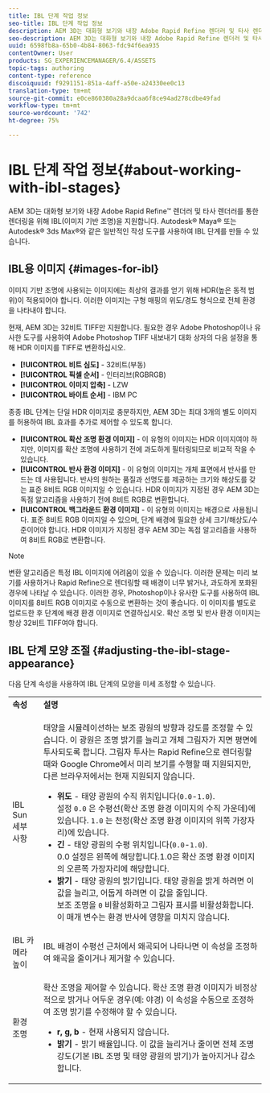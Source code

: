 ```yaml
---
title: IBL 단계 작업 정보
seo-title: IBL 단계 작업 정보
description: AEM 3D는 대화형 보기와 내장 Adobe Rapid Refine 렌더러 및 타사 렌더러를 통한 렌더링을 위해 IBL(이미지 기반 조명)을 지원합니다. Autodesk Maya 또는 Autodesk 3DS Max와 같은 공통 작성 도구를 사용하여 IBL 단계를 작성할 수 있습니다.
seo-description: AEM 3D는 대화형 보기와 내장 Adobe Rapid Refine 렌더러 및 타사 렌더러를 통한 렌더링을 위해 IBL(이미지 기반 조명)을 지원합니다. Autodesk Maya 또는 Autodesk 3DS Max와 같은 공통 작성 도구를 사용하여 IBL 단계를 작성할 수 있습니다.
uuid: 6598fb8a-65b0-4b84-8063-fdc94f6ea935
contentOwner: User
products: SG_EXPERIENCEMANAGER/6.4/ASSETS
topic-tags: authoring
content-type: reference
discoiquuid: f9291151-851a-4aff-a50e-a24330ee0c13
translation-type: tm+mt
source-git-commit: e0ce860380a28a9dcaa6f8ce94ad278cdbe49fad
workflow-type: tm+mt
source-wordcount: '742'
ht-degree: 75%

---
```



# IBL 단계 작업 정보{#about-working-with-ibl-stages}

AEM 3D는 대화형 보기와 내장 Adobe Rapid Refine™ 렌더러 및 타사 렌더러를 통한 렌더링을 위해 IBL(이미지 기반 조명)을 지원합니다. Autodesk® Maya® 또는 Autodesk® 3ds Max®와 같은 일반적인 작성 도구를 사용하여 IBL 단계를 만들 수 있습니다.

## IBL용 이미지 {#images-for-ibl}

이미지 기반 조명에 사용되는 이미지에는 최상의 결과를 얻기 위해 HDR(높은 동적 범위)이 적용되어야 합니다. 이러한 이미지는 구형 매핑의 위도/경도 형식으로 전체 환경을 나타내야 합니다.

현재, AEM 3D는 32비트 TIFF만 지원합니다. 필요한 경우 Adobe Photoshop이나 유사한 도구를 사용하여 Adobe Photoshop TIFF 내보내기 대화 상자의 다음 설정을 통해 HDR 이미지를 TIFF로 변환하십시오.

* **[!UICONTROL 비트 심도]**  - 32비트(부동)
* **[!UICONTROL 픽셀 순서]**  - 인터리브(RGBRGB)
* **[!UICONTROL 이미지 압축]**  - LZW
* **[!UICONTROL 바이트 순서]**  - IBM PC

종종 IBL 단계는 단일 HDR 이미지로 충분하지만, AEM 3D는 최대 3개의 별도 이미지를 허용하여 IBL 효과를 추가로 제어할 수 있도록 합니다.

* **[!UICONTROL 확산 조명 환경 이미지]** - 이 유형의 이미지는 HDR 이미지여야 하지만, 이미지를 확산 조명에 사용하기 전에 과도하게 필터링되므로 비교적 작을 수 있습니다.
* **[!UICONTROL 반사 환경 이미지]** - 이 유형의 이미지는 개체 표면에서 반사를 만드는 데 사용됩니다. 반사의 원하는 품질과 선명도를 제공하는 크기와 해상도를 갖는 표준 8비트 RGB 이미지일 수 있습니다. HDR 이미지가 지정된 경우 AEM 3D는 독점 알고리즘을 사용하기 전에 8비트 RGB로 변환합니다.
* **[!UICONTROL 백그라운드 환경 이미지]** - 이 유형의 이미지는 배경으로 사용됩니다. 표준 8비트 RGB 이미지일 수 있으며, 단계 배경에 필요한 상세 크기/해상도/수준이어야 합니다. HDR 이미지가 지정된 경우 AEM 3D는 독점 알고리즘을 사용하여 8비트 RGB로 변환합니다.

>[!NOTE]
>변환 알고리즘은 특정 IBL 이미지에 어려움이 있을 수 있습니다. 이러한 문제는 미리 보기를 사용하거나 Rapid Refine으로 렌더링할 때 배경이 너무 밝거나, 과도하게 포화된 경우에 나타날 수 있습니다. 이러한 경우, Photoshop이나 유사한 도구를 사용하여 IBL 이미지를 8비트 RGB 이미지로 수동으로 변환하는 것이 좋습니다. 이 이미지를 별도로 업로드한 후 단계에 배경 환경 이미지로 연결하십시오. 확산 조명 및 반사 환경 이미지는 항상 32비트 TIFF여야 합니다.


## IBL 단계 모양 조절 {#adjusting-the-ibl-stage-appearance}

다음 단계 속성을 사용하여 IBL 단계의 모양을 미세 조정할 수 있습니다.

<table> 
 <tbody> 
  <tr> 
   <td><strong>속성</strong><br /> </td> 
   <td><strong>설명</strong></td> 
  </tr> 
  <tr> 
   <td>IBL Sun 세부 사항</td> 
   <td><p>태양을 시뮬레이션하는 보조 광원의 방향과 강도를 조정할 수 있습니다. <span class="diff-html-added">이 광원은 조명 밝기를 늘리고 개체 그림자가 지면 평면에 투사되도록 합니다. 그림자 투사는 Rapid Refine으로 렌더링할 때와 Google Chrome에서 미리 보기를 수행할 때 지원되지만, 다른 브라우저에서는 현재 지원되지 않습니다.</span></p> 
    <ul> 
     <li><strong>위도</strong>  - 태양 광원의 수직 위치입니다(<code>0.0</code>-<code>1.0</code>).<br /> 설정 <code>0.0</code> 은 수평선(확산 조명 환경 이미지의 수직 가운데)에 있습니다. <code>1.0</code> 는 천정(확산 조명 환경 이미지의 위쪽 가장자리)에 있습니다.</li> 
     <li><strong>긴</strong>  - 태양 광원의 수평 위치입니다(<code>0.0</code>-<code>1.0</code>).<br /> 0.0 설정은 왼쪽에 해당합니다.1.0은 확산 조명 환경 이미지의 오른쪽 가장자리에 해당합니다.<br /> </li> 
     <li><strong>밝기</strong>  - 태양 광원의 밝기입니다. 태양 광원을 밝게 하려면 이 값을 늘리고, 어둡게 하려면 이 값을 줄입니다. <br /> 보조 조명을  <code>0</code> 비활성화하고 그림자 표시를 비활성화합니다. 이 매개 변수는 환경 반사에 영향을 미치지 않습니다.<br /> </li> 
    </ul> </td> 
  </tr> 
  <tr> 
   <td>IBL 카메라 높이</td> 
   <td>IBL 배경이 수평선 근처에서 왜곡되어 나타나면 이 속성을 조정하여 왜곡을 줄이거나 제거할 수 있습니다.<br /> </td> 
  </tr> 
  <tr> 
   <td>환경 조명</td> 
   <td><p><span class="diff-html-added">확산 조명을 제어할 수 있습니다. 확산 조명 환경 이미지가 비정상적으로 밝거나 어두운 경우(예: 야경) 이 속성을 수동으로 조정하여 조명 밝기를 수정해야 할 수 있습니다.</span></p> 
    <ul> 
     <li><strong>r, g, b</strong> - 현재 사용되지 않습니다.</li> 
     <li><strong>밝기</strong>  -  <span class="diff-html-added">밝기 배율입니다. 이 값을 늘리거나 줄이면 전체 조명 강도(기본 IBL 조명 및 태양 광원의 밝기)가 높아지거나 감소합니다.</span></li> 
    </ul> </td> 
  </tr> 
 </tbody> 
</table>

